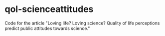 # qol-scienceattitudes
Code for the article "Loving life? Loving science? Quality of life perceptions predict public attitudes towards science." 
